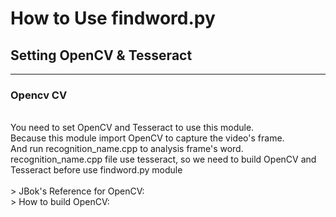 # How to Use findword.py

## 

## Setting OpenCV & Tesseract
* * *

### Opencv CV
<br>
You need to set OpenCV and Tesseract to use this module.<br>
Because this module import OpenCV to capture the video's frame.<br>
And run recognition_name.cpp to analysis frame's word.<br>
recognition_name.cpp file use tesseract, so we need to build OpenCV and Tesseract before use findword.py module<br>
<br>
> JBok's Reference for OpenCV: <http://git.ajou.ac.kr/open-source-2018-spring/kbo/blob/master/opencv_src/opencv.md>
<br>
> How to build OpenCV: <http://webnautes.tistory.com/1030?category=704653>

